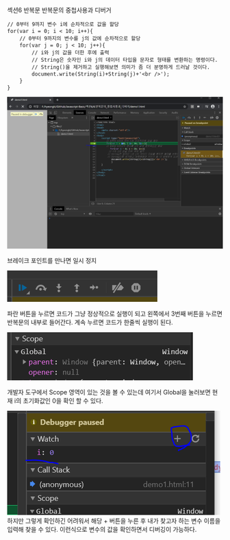 섹션6 반복문
반복문의 중첩사용과 디버거
```
// 0부터 9까지 변수 i에 순차적으로 값을 할당        
for(var i = 0; i < 10; i++){
    // 0부터 9까지의 변수를 j의 값에 순차적으로 할당
    for(var j = 0; j < 10; j++){    
        // i와 j의 값을 더한 후에 출력
        // String은 숫자인 i와 j의 데이터 타입을 문자로 형태를 변환하는 명령이다. 
        // String()을 제거하고 실행해보면 의미가 좀 더 분명하게 드러날 것이다.
        document.write(String(i)+String(j)+'<br />');
    }
}

```

![p1](/img/s6_6_1.png)

브레이크 포인트를 만나면 일시 정지

![p1](/img/s6_6_2.png)


파란 버튼을 누르면 코드가 그냥 정상적으로 실행이 되고 왼쪽에서 3번째 버튼을 누르면 반복문의 내부로 들어간다.
계속 누르면 코드가 한줄씩 실행이 된다.

![p1](/img/s6_6_3.png)
 
개발자 도구에서 Scope 영역이 있는 것을 볼 수 있는데 여기서 Global을 눌러보면 현재 i의 초기화값인 0을 확인 할 수 있다.
 

 ![p1](/img/s6_6_4.png)
하지만 그렇게 확인하긴 어려워서 해당 + 버튼을 누른 후 내가 찾고자 하는 변수 이름을 입력해 찾을 수 있다.
이런식으로 변수의 값을 확인하면서 디버깅이 가능하다.
